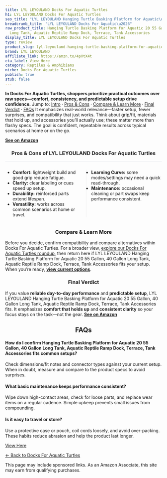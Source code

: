 ```yaml
---
title: LYL LEYOULAND Docks For Aquatic Turtles
h1: LYL LEYOULAND Docks For Aquatic Turtles
seo_title: "LYL LEYOULAND Hanging Turtle Basking Platform for Aquatic\u2026"
breadcrumb_title: "LYL LEYOULAND Docks For Aquatic\u2026"
raw_product_title: Hanging Turtle Basking Platform for Aquatic 20 55 Gallon, 40 Gallon
  Long Tank, Aquatic Reptile Ramp Dock, Terrace, Tank Accessories
display_title: LYL LEYOULAND Docks For Aquatic Turtles
type: review
product_slug: lyl-leyouland-hanging-turtle-basking-platform-for-aquatic-20-55-gallon-7f72ca4f
brand: LYL LEYOULAND
affiliate_link: https://amzn.to/4pVtX4t
cta_label: View Here
category: Reptiles & Amphibians
niche: Docks For Aquatic Turtles
publish: true
stub: false
---
```


<div id="intro" class="full-width"><p><strong>In Docks For Aquatic Turtles, shoppers prioritize practical outcomes over raw specs&mdash;comfort, consistency, and predictable setup drive confidence.</strong> Jump to: <a href="#intro">Intro</a> · <a href="#pros-cons">Pros &amp; Cons</a> · <a href="#compare-more">Compare &amp; Learn More</a> · <a href="#verdict">Final Verdict</a> · <a href="#faqs">FAQs</a> It emphasizes real-world relevance&mdash;faster setup, fewer surprises, and compatibility that just works. Think about grip/fit, materials that hold up, and accessories you’ll actually use; these matter more than flashy specs. The goal is confident, repeatable results across typical scenarios at home or on the go.</p><p><a href="https://amzn.to/4pVtX4t" rel="nofollow sponsored noopener" target="_blank"><strong>See on Amazon</strong></a></p></div>
<h3 id="pros-cons" style="text-align:center;">Pros &amp; Cons of LYL LEYOULAND Docks For Aquatic Turtles</h3>
<div class="pc-grid" style="display:grid;grid-template-columns:1fr 1fr;gap:16px;border-top:1px solid #e5e7eb;padding-top:12px;">
  <ul>
    <li><strong>Comfort:</strong> lightweight build and good grip reduce fatigue.</li>
    <li><strong>Clarity:</strong> clear labeling or cues speed up setup.</li>
    <li><strong>Durability:</strong> reinforced parts extend lifespan.</li>
    <li><strong>Versatility:</strong> works across common scenarios at home or travel.</li>
  </ul>
  <ul style="border-left:1px solid #e5e7eb;padding-left:16px;">
    <li><strong>Learning Curve:</strong> some modes/settings may need a quick read-through.</li>
    <li><strong>Maintenance:</strong> occasional cleaning or part swaps keep performance consistent.</li>
  </ul>
</div>


<h3 id="compare-more" style="text-align:center;">Compare &amp; Learn More</h3>
<p>Before you decide, confirm compatibility and compare alternatives within Docks For Aquatic Turtles. For a broader view, <a href="#">explore our Docks For Aquatic Turtles roundup</a>, then return here if LYL LEYOULAND Hanging Turtle Basking Platform for Aquatic 20 55 Gallon, 40 Gallon Long Tank, Aquatic Reptile Ramp Dock, Terrace, Tank Accessories fits your setup. When you’re ready, <a href="https://amzn.to/4pVtX4t" rel="nofollow sponsored noopener" target="_blank"><strong>view current options</strong></a>.</p>

<h3 id="verdict" style="text-align:center;">Final Verdict</h3>
<p>If you value <strong>reliable day-to-day performance</strong> and <strong>predictable setup</strong>, LYL LEYOULAND Hanging Turtle Basking Platform for Aquatic 20 55 Gallon, 40 Gallon Long Tank, Aquatic Reptile Ramp Dock, Terrace, Tank Accessories fits. It emphasizes <strong>comfort that holds up</strong> and <strong>consistent clarity</strong> so your focus stays on the task&mdash;not the gear. <a href="https://amzn.to/4pVtX4t" rel="nofollow sponsored noopener" target="_blank"><strong>See on Amazon</strong></a></p>

<h2 id="faqs" style="text-align:center;">FAQs</h2>
<h4><strong>How do I confirm Hanging Turtle Basking Platform for Aquatic 20 55 Gallon, 40 Gallon Long Tank, Aquatic Reptile Ramp Dock, Terrace, Tank Accessories fits common setups?</strong></h4>
<p>Check dimensions/fit notes and connector types against your current setup. When in doubt, measure and compare to the product specs to avoid surprises.</p>
<h4><strong>What basic maintenance keeps performance consistent?</strong></h4>
<p>Wipe down high-contact areas, check for loose parts, and replace wear items on a regular cadence. Simple upkeep prevents small issues from compounding.</p>
<h4><strong>Is it easy to travel or store?</strong></h4>
<p>Use a protective case or pouch, coil cords loosely, and avoid over-packing. These habits reduce abrasion and help the product last longer.</p>

<p><a class="btn" href="https://amzn.to/4pVtX4t" target="_blank" rel="nofollow sponsored noopener">View Here</a></p>
<p><a href="/roundups/reptiles-amphibians/docks-for-aquatic-turtles/">← Back to Docks For Aquatic Turtles</a></p>
<aside class="disclosure">This page may include sponsored links. As an Amazon Associate, this site may earn from qualifying purchases.</aside>
